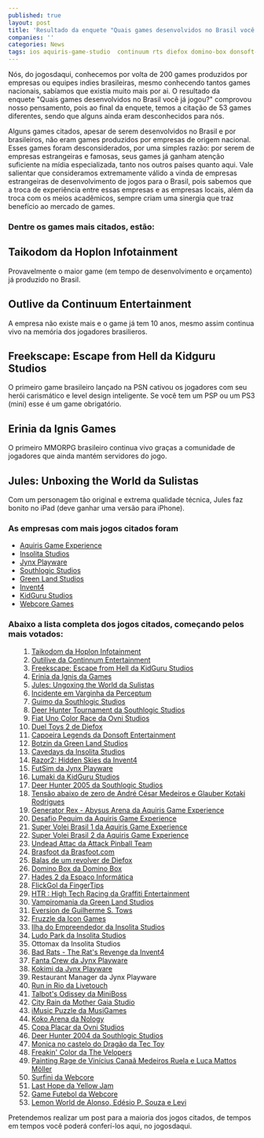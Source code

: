 ```yaml
---
published: true
layout: post
title: 'Resultado da enquete "Quais games desenvolvidos no Brasil você já jogou?"'
companies: ''
categories: News
tags: ios aquiris-game-studio  continuum rts diefox domino-box donsoft-entertainment erinia espaco-informatica fingertips graffiti-entertainment green-land-studios hoplon icon-games invent4 sulistas jynx-playware kidguru-studios nology livetouch miniboss mmorpg mother-gaia-studio musigames ovni-studios perceptum southlogic-studios tec-toy the-velopers webcore yellow-jam ps3 psp ttomax FPS
---
```

Nós, do jogosdaqui, conhecemos por volta de 200 games produzidos por empresas ou equipes indies brasileiras, mesmo conhecendo tantos games nacionais, sabíamos que existia muito mais por ai. O resultado da enquete "Quais games desenvolvidos no Brasil você já jogou?" comprovou nosso pensamento, pois ao final da enquete, temos a citação de 53 games diferentes, sendo que alguns ainda eram desconhecidos para nós.

Alguns games citados, apesar de serem desenvolvidos no Brasil e por brasileiros, não eram games produzidos por empresas de origem nacional. Esses games foram desconsiderados, por uma simples razão: por serem de empresas estrangeiras e famosas, seus games já ganham atenção suficiente na mídia especializada, tanto nos outros países quanto aqui. Vale salientar que consideramos extremamente válido a vinda de empresas estrangeiras de desenvolvimento de jogos para o Brasil, pois sabemos que a troca de experiência entre essas empresas e as empresas locais, além da troca com os meios acadêmicos, sempre criam uma sinergia que traz benefício ao mercado de games.
### Dentre os games mais citados, estão:

## Taikodom da Hoplon Infotainment
Provavelmente o maior game (em tempo de desenvolvimento e orçamento) já produzido no Brasil.


## Outlive da Continuum Entertainment
A empresa não existe mais e o game já tem 10 anos, mesmo assim continua vivo na memória dos jogadores brasilieros.


## Freekscape: Escape from Hell da Kidguru Studios
O primeiro game brasileiro lançado na PSN cativou os jogadores com seu herói carismático e level design inteligente. Se você tem um PSP ou um PS3 (mini) esse é um game obrigatório.


## Erinia da Ignis Games
O primeiro MMORPG brasileiro continua vivo graças a comunidade de jogadores que ainda mantém servidores do jogo.


## Jules: Unboxing the World da Sulistas
Com um personagem tão original e extrema qualidade técnica, Jules faz bonito no iPad (deve ganhar uma versão para iPhone).


### As empresas com mais jogos citados foram
<ul>
	<li><a href="http://www.aquiris.com.br/pt/home/" target="_blank">Aquiris Game Experience</a>
</li>
	<li><a href="http://www.insolitastudios.com/pt/default.asp" target="_blank">Insolita Studios</a>
</li>
	<li><a href="http://www.jynxplayware.com.br/" target="_blank">Jynx Playware</a>
</li>
	<li><a href="http://pt.wikipedia.org/wiki/Southlogic" target="_blank">Southlogic Studios</a>
</li>
	<li><a href="http://www.greenlandstudios.com/" target="_blank">Green Land Studios</a>
</li>
	<li><a href="http://www.invent4.com/index-p.htm" target="_blank">Invent4</a>
</li>
	<li><a href="http://www.kidgurustudios.com/" target="_blank">KidGuru Studios</a>
</li>
	<li><a href="http://www.webcoregames.com.br/" target="_blank">Webcore Games</a>
</li>
</ul>

### Abaixo a lista completa dos jogos citados, começando pelos mais votados:
<ol>
<ol>
	<li style="list-style-type: decimal;"><a href="http://www.taikodom.com.br/" target="_blank">Taikodom da Hoplon Infotainment</a>
</li>
	<li style="list-style-type: decimal;"><a href="http://www.continuum.com.br/" target="_blank">Outilive da Continnum Entertainment</a>
</li>
	<li style="list-style-type: decimal;"><a href="http://www.freekscape.com/" target="_blank">Freekscape: Escape from Hell da KidGuru Studios</a>
</li>
	<li style="list-style-type: decimal;"><a href="http://erinia.com.br/" target="_blank">Erinia da Ignis da Games</a>
</li>
	<li style="list-style-type: decimal;"><a href="http://www.julesunboxingtheworld.com/" target="_blank">Jules: Ungoxing the World da Sulistas</a>
</li>
	<li style="list-style-type: decimal;"><a href="http://www.perceptum.com/indexp.htm" target="_blank">Incidente em Varginha da Perceptum</a>
</li>
	<li style="list-style-type: decimal;"><a href="http://pt.wikipedia.org/wiki/Guimo" target="_blank">Guimo da Southlogic Studios</a>
</li>
	<li style="list-style-type: decimal;"><a href="http://www.atari.com/games/deer_hunter_tournament" target="_blank">Deer Hunter Tournament da Southlogic Studios</a>
</li>
	<li style="list-style-type: decimal;"><a href="http://www.ovnistudios.com/pt/colorrace" target="_blank">Fiat Uno Color Race da Ovni Studios</a>
</li>
	<li style="list-style-type: decimal;"><a href="http://dueltoys.com/" target="_blank">Duel Toys 2 de Diefox</a>
</li>
	<li style="list-style-type: decimal;"><a href="http://capoeiralegends.com.br/" target="_blank">Capoeira Legends da Donsoft Entertainment</a>
</li>
	<li style="list-style-type: decimal;"><a href="http://www.botzin.net" target="_blank">Botzin da Green Land Studios</a>
</li>
	<li style="list-style-type: decimal;"><a href="http://www.cavedays.net/" target="_blank">Cavedays da Insolita Studios</a>
</li>
	<li style="list-style-type: decimal;"><a href="http://www.invent4.com/razor2/index-p.htm" target="_blank">Razor2: Hidden Skies da Invent4</a>
</li>
	<li style="list-style-type: decimal;"><a href="http://pt.wikipedia.org/wiki/FutSim" target="_blank">FutSim da Jynx Playware</a>
</li>
	<li style="list-style-type: decimal;"><a href="http://www.mylumaki.com/" target="_blank">Lumaki da KidGuru Studios</a>
</li>
	<li style="list-style-type: decimal;"><a href="http://pt.wikipedia.org/wiki/Deer_Hunter_2005" target="_blank">Deer Hunter 2005 da Southlogic Studios</a>
</li>
	<li style="list-style-type: decimal;"><a href="http://www.baixaki.com.br/download/tensao-abaixo-de-zero.htm" target="_blank">Tensão abaixo de zero de André César Medeiros e Glauber Kotaki Rodrigues</a>
</li>
	<li style="list-style-type: decimal;"><a href="http://www.cartoonnetwork.com/games/generatorrex/abysusarena/" target="_blank">Generator Rex - Abysus Arena da Aquiris Game Experience</a>
</li>
	<li style="list-style-type: decimal;"><a href="http://www.aquiris.com.br/pt/games/detalhes/index.php?id=36" target="_blank">Desafio Pequim da Aquiris Game Experience</a>
</li>
	<li style="list-style-type: decimal;"><a href="http://www.aquiris.com.br/pt/games/detalhes/index.php?id=2" target="_blank">Super Volei Brasil 1 da Aquiris Game Experience</a>
</li>
	<li style="list-style-type: decimal;"><a href="http://www.aquiris.com.br/pt/games/detalhes/index.php?id=1" target="_blank">Super Volei Brasil 2 da Aquiris Game Experience</a>
</li>
	<li style="list-style-type: decimal;"><a href="http://www.attackpinball.net/" target="_blank">Undead Attac da Attack Pinball Team</a>
<span style="white-space: pre;"> </span></li>
	<li style="list-style-type: decimal;"><a href="http://www.brasfoot.com/" target="_blank">Brasfoot da Brasfoot.com</a>
</li>
	<li style="list-style-type: decimal;"><a href="http://bulletsofarevolver.blogspot.com/" target="_blank">Balas de um revolver de Diefox</a>
</li>
	<li style="list-style-type: decimal;"><a href="http://www.domino-box.com/br/" target="_blank">Domino Box da Domino Box</a>
</li>
	<li style="list-style-type: decimal;"><a href="http://www.espacoinf.com/hade.html" target="_blank">Hades 2 da Espaço Informática</a>
</li>
	<li style="list-style-type: decimal;"><a href="http://www.flickgol.com/" target="_blank">FlickGol da FingerTips</a>
</li>
	<li style="list-style-type: decimal;"><a href="http://www.graffitientertainment.com/index.php/games/hightechracing" target="_blank">HTR : High Tech Racing da Graffiti Entertainment</a>
</li>
	<li style="list-style-type: decimal;"><a href="http://pt.wikipedia.org/wiki/Vampiromania" target="_blank">Vampiromania da Green Land Studios</a>
</li>
	<li style="list-style-type: decimal;"><a href="http://store.steampowered.com/app/33680/" target="_blank">Eversion de Guilherme S. Tows</a>
</li>
	<li style="list-style-type: decimal;"><a href="http://www.icongames.com.br/fruzzle-pt.htm" target="_blank">Fruzzle da Icon Games</a>
</li>
	<li style="list-style-type: decimal;"><a href="http://www.ilhadoempreendedor.com.br/" target="_blank">Ilha do Empreendedor da Insolita Studios</a>
</li>
	<li style="list-style-type: decimal;"><a href="http://www.ludopark.com.br/" target="_blank">Ludo Park da Insolita Studios</a>
</li>
	<li style="list-style-type: decimal;">Ottomax da Insolita Studios</li>
	<li style="list-style-type: decimal;"><a href="http://www.invent4.com/rats/">Bad Rats - The Rat's Revenge da Invent4</a>
</li>
	<li style="list-style-type: decimal;"><a href="http://maisdiversao.fanta.com.br/figurinhas/#/-jogo" target="_blank">Fanta Crew da Jynx Playware</a>
</li>
	<li style="list-style-type: decimal;"><a href="http://www.notdoppler.com/kokimi.php" target="_blank">Kokimi da Jynx Playware</a>
</li>
	<li style="list-style-type: decimal;">Restaurant Manager da Jynx Playware</li>
	<li style="list-style-type: decimal;"><a href="http://www.livetouch.com.br/Templates/portfolio_RiR.html" target="_blank">Run in Rio da Livetouch</a>
</li>
	<li style="list-style-type: decimal;"><a href="http://studiominiboss.blogspot.com/" target="_blank">Talbot's Odissey da MiniBoss</a>
</li>
	<li style="list-style-type: decimal;"><a href="http://www.mothergaia.com.br/portugues/cityrain.php" target="_blank">City Rain da Mother Gaia Studio</a>
</li>
	<li style="list-style-type: decimal;"><a href="http://www.musigames.com/imusic-puzzle.html" target="_blank">iMusic Puzzle da MusiGames</a>
</li>
	<li style="list-style-type: decimal;"><a href="http://sites.google.com/site/nologygames/koko-arena" target="_blank">Koko Arena da Nology</a>
</li>
	<li style="list-style-type: decimal;"><a href="http://www.ovnistudios.com/pt/placarcup" target="_blank">Copa Placar da Ovni Studios</a>
</li>
	<li style="list-style-type: decimal;"><a href="http://pt.wikipedia.org/wiki/Deer_Hunter_2004" target="_blank">Deer Hunter 2004 da Southlogic Studios</a>
</li>
	<li style="list-style-type: decimal;"><a href="http://pt.wikipedia.org/wiki/Mônica_no_Castelo_do_Dragão " target="_blank">Monica no castelo do Dragão da Tec Toy</a>
</li>
	<li style="list-style-type: decimal;"><a href="http://www.thevelopers.webs.com/" target="_blank">Freakin' Color da The Velopers</a>
</li>
	<li style="list-style-type: decimal;"><a href="http://www.indiepubgames.com/game/Painting_Rage" target="_blank">Painting Rage de Vinícius Canaã Medeiros Ruela e Luca Mattos Möller</a>
</li>
	<li style="list-style-type: decimal;"><a href="http://www.webcore.com.br/portfolio/detalhes.php/surfinia" target="_blank">Surfini da Webcore</a>
</li>
	<li style="list-style-type: decimal;"><a href="http://lasthopegame.wordpress.com/" target="_blank">Last Hope da Yellow Jam</a>
</li>
	<li style="list-style-type: decimal;"><a href="http://www.webcoregames.com.br/case/gamefutebol_redeglobo.html" target="_blank">Game Futebol da Webcore</a>
</li>
	<li style="list-style-type: decimal;"><a href="http://www.edesiopereira.com.br/jogos/lemonworld.htm " target="_blank">Lemon World de Alonso, Edésio P. Souza e Levi</a>
</li>
</ol>
</ol>
 

Pretendemos realizar um post para a maioria dos jogos citados, de tempos em tempos você poderá conferí-los aqui, no jogosdaqui.